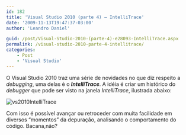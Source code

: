```yaml
---
id: 182
title: 'Visual Studio 2010 (parte 4) – IntelliTrace'
date: '2009-11-13T19:47:37-03:00'
author: 'Leandro Daniel'

guid: /post/Visual-Studio-2010-(parte-4)-e28093-IntelliTrace.aspx
permalink: /visual-studio-2010-parte-4-intellitrace/
categories:
    - Post
    - 'Visual Studio'
---
```


O Visual Studio 2010 traz uma série de novidades no que diz respeito a *debugging*, uma delas é o ***IntelliTrace***. A idéia é criar um histórico do *debugger* que pode ser visto na janela *IntelliTrace*, ilustrada abaixo:

![vs2010IntelliTrace](http://leandrodaniel.com/pics/WindowsLiveWriter/VisualStudio2010parte4IntelliTrace/44BDEA16/vs2010IntelliTrace.gif "vs2010IntelliTrace")

Com isso é possível avançar ou retroceder com muita facilidade em diversos “momentos” da depuração, analisando o comportamento do código. Bacana,não?
